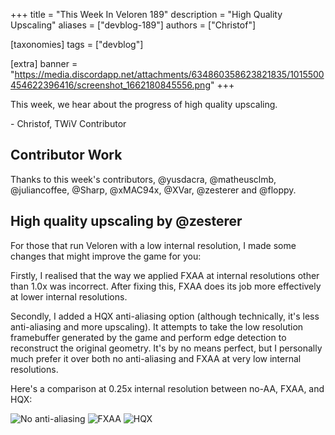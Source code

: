 +++
title = "This Week In Veloren 189"
description = "High Quality Upscaling"
aliases = ["devblog-189"]
authors = ["Christof"]

[taxonomies]
tags = ["devblog"]

[extra]
banner = "https://media.discordapp.net/attachments/634860358623821835/1015500454622396416/screenshot_1662180845556.png"
+++

This week, we hear about the progress of high quality upscaling.

\- Christof, TWiV Contributor

## Contributor Work

Thanks to this week's contributors, @yusdacra, @matheusclmb, @juliancoffee,
@Sharp, @xMAC94x, @XVar, @zesterer and @floppy.

## High quality upscaling by @zesterer

For those that run Veloren with a low internal resolution, I made some changes
that might improve the game for you:

Firstly, I realised that the way we applied FXAA at internal resolutions other
than 1.0x was incorrect.  After fixing this, FXAA does its job more effectively
at lower internal resolutions.

Secondly, I added a HQX anti-aliasing option (although technically, it's less
anti-aliasing and more upscaling).  It attempts to take the low resolution
framebuffer generated by the game and perform edge detection to reconstruct the
original geometry.  It's by no means perfect, but I personally much prefer it
over both no anti-aliasing and FXAA at very low internal resolutions.

Here's a comparison at 0.25x internal resolution between no-AA, FXAA, and HQX:

![No anti-aliasing](https://media.discordapp.net/attachments/597826574095613962/1018197008814710938/screenshot_1662827063679.png)
![FXAA](https://media.discordapp.net/attachments/597826574095613962/1018197009427075172/screenshot_1662827068374.png)
![HQX](https://media.discordapp.net/attachments/597826574095613962/1018197010236579920/screenshot_1662827072615.png)
